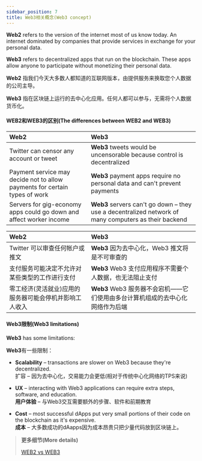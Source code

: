 ```yaml
---
sidebar_position: 7
title: Web3相关概念(Web3 concept)
---
```


**Web2** refers to the version of the internet most of us know today. An internet dominated by companies that provide services in exchange for your personal data.

**Web3** refers to decentralized apps that run on the blockchain. These apps allow anyone to participate without monetizing their personal data.

**Web2** 指我们今天大多数人都知道的互联网版本，由提供服务来换取您个人数据的公司主导。

**Web3** 指在区块链上运行的去中心化应用。任何人都可以参与，无需将个人数据货币化。

#### WEB2和WEB3的区别(The differences between WEB2 and WEB3)

  <table><thead><tr><th align="left"><strong>Web2</strong></th><th align="left"><strong>Web3</strong></th></tr></thead><tbody><tr><td align="left">  Twitter can censor any account or tweet</td><td align="left"><strong>Web3</strong> tweets would be uncensorable because control is decentralized</td></tr><tr><td align="left">Payment service may decide not to allow payments for certain types of work</td><td align="left"><strong>Web3</strong> payment apps require no personal data and can't prevent payments</td></tr><tr><td align="left">Servers for gig-economy apps could go down and affect worker income</td><td align="left"><strong>Web3</strong> servers can't go down – they use a decentralized network of many computers as their backend</td></tr></tbody></table>


<table><thead><tr><th align="left"><strong>Web2</strong></th><th align="left"><strong>Web3</strong></th></tr></thead><tbody><tr><td align="left">Twitter 可以审查任何帐户或推文</td><td align="left"><strong>Web3</strong> 因为去中心化，Web3 推文将是不可审查的</td></tr><tr><td align="left">支付服务可能决定不允许对某些类型的工作进行支付</td><td align="left"><strong>Web3</strong> Web3 支付应用程序不需要个人数据，也无法阻止支付</td></tr><tr><td align="left">零工经济(灵活就业)应用的服务器可能会停机并影响工人收入</td><td align="left"><strong>Web3</strong> Web3 服务器不会宕机——它们使用由多台计算机组成的去中心化网络作为后端</td></tr></tbody></table>

#### Web3限制(Web3 limitations)

**Web3** has some limitations:

**Web3**有一些限制：

- **Scalability** – transactions are slower on Web3 because they're decentralized.  
   扩容 – 因为去中心化，交易能力会更低(相对于传统中心化网络的TPS来说)

- **UX** – interacting with Web3 applications can require extra steps, software, and education.  
   **用户体验** – 与Web3交互需要额外的步骤、软件和前期教育

- **Cost** – most successful dApps put very small portions of their code on the blockchain as it's expensive.  
   **成本** – 大多数成功的dAapps因为成本昂贵只把少量代码放到区块链上。

>**更多细节(More details)**
>
>[WEB2 vs WEB3](https://ethereum.org/en/developers/docs/web2-vs-web3/)
